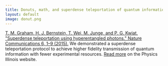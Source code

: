 ```yaml
---
title: Donuts, math, and superdense teleportation of quantum information
layout: default
image: donut.png
---
```


[T. M. Graham, H. J. Bernstein, T. Wei, M. Junge, and P. G. Kwiat, "Superdense teleportation using hyperentangled photons." Nature Communications 6, 1–9 (2015).](http://www.nature.com/ncomms/2015/150528/ncomms8185/full/ncomms8185.html) We demonstrated a superdense teleportation protocol to achieve higher fidelity transmission of quantum information with fewer experimental resources. [Read more](http://physics.illinois.edu/news/story.asp?id=11160) on the Physics Illinois website. 